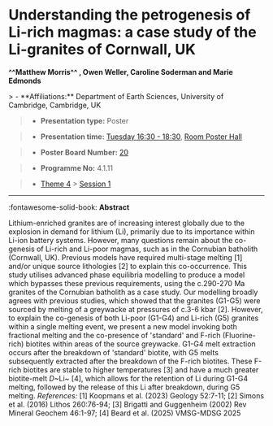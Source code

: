 # Understanding the petrogenesis of Li-rich magmas: a case study of the Li-granites of Cornwall, UK

**^^Matthew Morris^^ , Owen Weller, Caroline Soderman and Marie Edmonds**

<!-- more -->> - **Affiliations:** Department of Earth Sciences, University of Cambridge, Cambridge, UK

> - **Presentation type:** Poster

> - **Presentation time:** [Tuesday 16:30 - 18:30](../sessions_comparison.md#__tabbed_2_6), [Room Poster Hall](../maps_venue.md#__tabbed_1_1)

> - **Poster Board Number:** [20](../map_poster_boards.md#tuesday)

> - **Programme No:** 4.1.11

> - [Theme 4](../theme4.md) > [Session 1](../sessions/session-4-1.md)

--- 

:fontawesome-solid-book: **Abstract**

Lithium-enriched granites are of increasing interest globally due to the explosion in demand for lithium (Li), primarily due to its importance within Li-ion battery systems. However, many questions remain about the co-genesis of Li-rich and Li-poor magmas, such as in the Cornubian batholith (Cornwall, UK). Previous models have required multi-stage melting [1] and/or unique source lithologies [2] to explain this co-occurrence. This study utilises advanced phase equilibria modelling to produce a model which bypasses these previous requirements, using the c.290-270 Ma granites of the Cornubian batholith as a case study.
Our modelling broadly agrees with previous studies, which showed that the granites (G1-G5) were sourced by melting of a greywacke at pressures of c.3-6 kbar [2]. However, to explain the co-genesis of both Li-poor (G1-G4) and Li-rich (G5) granites within a single melting event, we present a new model invoking both fractional melting and the co-presence of 'standard' and F-rich (Fluorine-rich) biotites within areas of the source greywacke. G1-G4 melt extraction occurs after the breakdown of 'standard' biotite, with G5 melts subsequently extracted after the breakdown of the F-rich biotites. These F-rich biotites are stable to higher temperatures [3] and have a much greater biotite-melt *D*~Li~ [4], which allows for the retention of Li during G1-G4 melting, followed by the release of this Li after breakdown, during G5 melting.
*References:* [1] Koopmans et al. (2023) Geology 52:7-11; [2] Simons et al. (2016) Lithos 260:76-94; [3] Brigatti and Guggenheim (2002) Rev Mineral Geochem 46:1-97; [4] Beard et al. (2025) VMSG-MDSG 2025

